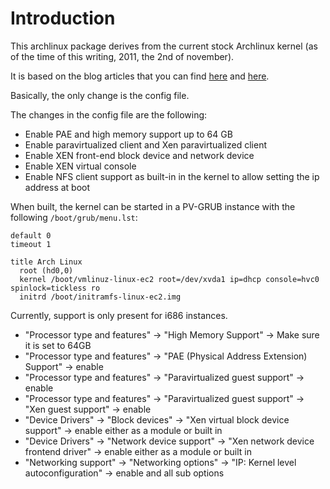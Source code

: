 Introduction
============

This archlinux package derives from the current stock Archlinux kernel (as of the time of this
writing, 2011, the 2nd of november).

It is based on the blog articles that you can find [here](http://www.ioncannon.net/system-administration/1290/how-to-build-compile-a-custom-linux-kernel-for-ec2/)
and [here](http://worldmodscode.wordpress.com/2011/10/28/ec2-ami-creation-without-magic/).

Basically, the only change is the config file.

The changes in the config file are the following:

* Enable PAE and high memory support up to 64 GB
* Enable paravirtualized client and Xen paravirtualized client
* Enable XEN front-end block device and network device
* Enable XEN virtual console
* Enable NFS client support as built-in in the kernel to allow setting the ip address at boot

When built, the kernel can be started in a PV-GRUB instance with the following `/boot/grub/menu.lst`:

    default 0
    timeout 1
     
    title Arch Linux
      root (hd0,0)
      kernel /boot/vmlinuz-linux-ec2 root=/dev/xvda1 ip=dhcp console=hvc0 spinlock=tickless ro
      initrd /boot/initramfs-linux-ec2.img


Currently, support is only present for i686 instances.


* "Processor type and features" -> "High Memory Support" -> Make sure it is set to 64GB
* "Processor type and features" -> "PAE (Physical Address Extension) Support" -> enable
* "Processor type and features" -> "Paravirtualized guest support" -> enable
* "Processor type and features" -> "Paravirtualized guest support" -> "Xen guest support" -> enable
* "Device Drivers" -> "Block devices" -> "Xen virtual block device support" -> enable either as a module or built in
* "Device Drivers" -> "Network device support" -> "Xen network device frontend driver" -> enable either as a module or built in
* "Networking support" -> "Networking options" -> "IP: Kernel level autoconfiguration" -> enable and all sub options
